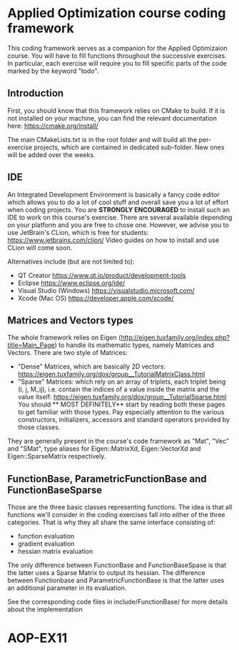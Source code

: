 Applied Optimization course coding framework
=

This coding framework serves as a companion for the Applied Optimizaion course. 
You will have to fill functions throughout the successive exercises. 
In particular, each exercise will require you to fill specific parts of the code marked by the keyword "todo".


Introduction
-
First, you should know that this framework relies on CMake to build.
If it is not installed on your machine, you can find the relevant documentation here: https://cmake.org/install/

The main CMakeLists.txt is in the root folder and will build all the per-exercise projects, which are contained in dedicated sub-folder. 
New ones will be added over the weeks.

IDE
-
An Integrated Development Environment is basically a fancy code editor which allows you to do a lot of cool stuff and overall save you a lot of effort when coding projects.
You are **STRONGLY ENCOURAGED** to install such an IDE to work on this course's exercise.
There are several available depending on your platform and you are free to chose one.
However, we advise you to use JetBrain's CLion, which is free for students: https://www.jetbrains.com/clion/
Video guides on how to install and use CLion will come soon. 

Alternatives include (but are not limited to):
* QT Creator https://www.qt.io/product/development-tools
* Eclipse https://www.eclipse.org/ide/
* Visual Studio (Windows) https://visualstudio.microsoft.com/
* Xcode (Mac OS) https://developer.apple.com/xcode/


Matrices and Vectors types
-
The whole framework relies on Eigen (http://eigen.tuxfamily.org/index.php?title=Main_Page) to handle its mathematic types, namely Matrices and Vectors.
There are two style of Matrices:
* "Dense" Matrices, which are basically 2D vectors: https://eigen.tuxfamily.org/dox/group__TutorialMatrixClass.html
* "Sparse" Matrices:  which rely on an array of triplets, each triplet being (i, j, M_ij), i.e. contain the indices of a value inside the matrix and the value itself:  https://eigen.tuxfamily.org/dox/group__TutorialSparse.html
You should ** MOST DEFINITELY** start by reading both these pages to get familiar with those types.
Pay especially attention to the various constructors, initializers, accessors and standard operators provided by those classes. 

They are generally present in the course's code framework as "Mat", "Vec" and "SMat", type aliases for Eigen::MatrixXd, Eigen::VectorXd and Eigen::SparseMatrix<double> respectively.



FunctionBase, ParametricFunctionBase and FunctionBaseSparse
-
Those are the three basic classes representing functions. The idea is that all functions we'll consider in the coding exercises fall into either of the three categories.
That is why they all share the same interface consisting of:
* function evaluation
* gradient evaluation
* hessian matrix evaluation

The only difference between FunctionBase and FunctionBaseSpase is that the latter uses a Sparse Matrix to output its hessian.
The difference between Functionbase and ParametricFunctionBase is that the latter uses an additional parameter in its evaluation.

See the corresponding code files in include/FunctionBase/ for more details about the implementation



# AOP-EX11
